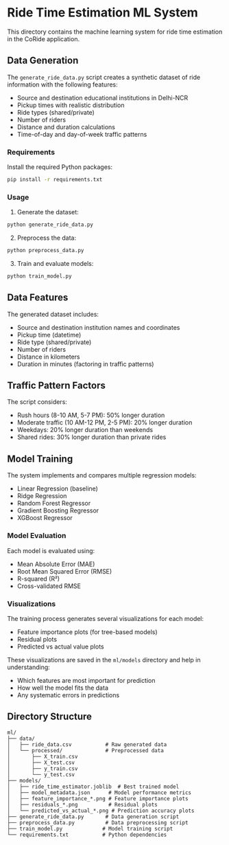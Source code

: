 # Ride Time Estimation ML System

This directory contains the machine learning system for ride time estimation in the CoRide application.

## Data Generation

The `generate_ride_data.py` script creates a synthetic dataset of ride information with the following features:

- Source and destination educational institutions in Delhi-NCR
- Pickup times with realistic distribution
- Ride types (shared/private)
- Number of riders
- Distance and duration calculations
- Time-of-day and day-of-week traffic patterns

### Requirements

Install the required Python packages:
```bash
pip install -r requirements.txt
```

### Usage

1. Generate the dataset:
```bash
python generate_ride_data.py
```

2. Preprocess the data:
```bash
python preprocess_data.py
```

3. Train and evaluate models:
```bash
python train_model.py
```

## Data Features

The generated dataset includes:
- Source and destination institution names and coordinates
- Pickup time (datetime)
- Ride type (shared/private)
- Number of riders
- Distance in kilometers
- Duration in minutes (factoring in traffic patterns)

## Traffic Pattern Factors

The script considers:
- Rush hours (8-10 AM, 5-7 PM): 50% longer duration
- Moderate traffic (10 AM-12 PM, 2-5 PM): 20% longer duration
- Weekdays: 20% longer duration than weekends
- Shared rides: 30% longer duration than private rides

## Model Training

The system implements and compares multiple regression models:
- Linear Regression (baseline)
- Ridge Regression
- Random Forest Regressor
- Gradient Boosting Regressor
- XGBoost Regressor

### Model Evaluation

Each model is evaluated using:
- Mean Absolute Error (MAE)
- Root Mean Squared Error (RMSE)
- R-squared (R²)
- Cross-validated RMSE

### Visualizations

The training process generates several visualizations for each model:
- Feature importance plots (for tree-based models)
- Residual plots
- Predicted vs actual value plots

These visualizations are saved in the `ml/models` directory and help in understanding:
- Which features are most important for prediction
- How well the model fits the data
- Any systematic errors in predictions

## Directory Structure

```
ml/
├── data/
│   ├── ride_data.csv           # Raw generated data
│   └── processed/              # Preprocessed data
│       ├── X_train.csv
│       ├── X_test.csv
│       ├── y_train.csv
│       └── y_test.csv
├── models/
│   ├── ride_time_estimator.joblib  # Best trained model
│   ├── model_metadata.json      # Model performance metrics
│   ├── feature_importance_*.png # Feature importance plots
│   ├── residuals_*.png          # Residual plots
│   └── predicted_vs_actual_*.png # Prediction accuracy plots
├── generate_ride_data.py       # Data generation script
├── preprocess_data.py          # Data preprocessing script
├── train_model.py             # Model training script
└── requirements.txt           # Python dependencies
``` 
